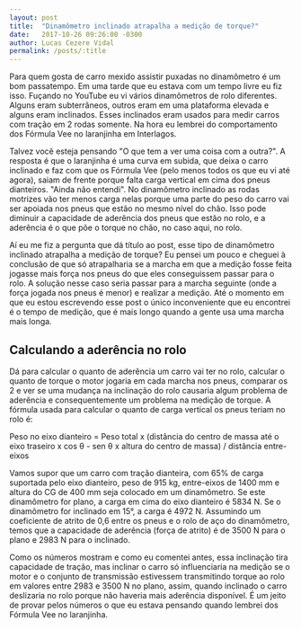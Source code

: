 ```yaml
---
layout: post
title:  "Dinamômetro inclinado atrapalha a medição de torque?"
date:   2017-10-26 09:26:00 -0300
author: Lucas Cezere Vidal
permalink: /posts/:title
---
```

Para quem gosta de carro mexido assistir puxadas no dinamômetro é um bom passatempo. Em uma tarde que eu estava com um tempo livre eu fiz isso. Fuçando no YouTube eu vi vários dinamômetros de rolo diferentes. Alguns eram subterrâneos, outros eram em uma plataforma elevada e alguns eram inclinados. Esses inclinados eram usados para medir carros com tração em 2 rodas somente. Na hora eu lembrei do comportamento dos Fórmula Vee no laranjinha em Interlagos.

Talvez você esteja pensando "O que tem a ver uma coisa com a outra?". A resposta é que o laranjinha é uma curva em subida, que deixa o carro inclinado e faz com que os Fórmula Vee (pelo menos todos os que eu vi até agora), saiam de frente porque falta carga vertical em cima dos pneus dianteiros. "Ainda não entendi". No dinamômetro inclinado as rodas motrizes vão ter menos carga nelas porque uma parte do peso do carro vai ser apoiada nos pneus que estão no mesmo nível do chão. Isso pode diminuir a capacidade de aderência dos pneus que estão no rolo, e a aderência é o que põe o torque no chão, no caso aqui, no rolo.

Aí eu me fiz a pergunta que dá título ao post, esse tipo de dinamômetro inclinado atrapalha a medição de torque? Eu pensei um pouco e cheguei à conclusão de que só atrapalharia se a marcha em que a medição fosse feita jogasse mais força nos pneus do que eles conseguissem passar para o rolo. A solução nesse caso seria passar para a marcha seguinte (onde a força jogada nos pneus é menor) e realizar a medição. Até o momento em que eu estou escrevendo esse post o único inconveniente que eu encontrei é o tempo de medição, que é mais longo quando a gente usa uma marcha mais longa.

## Calculando a aderência no rolo

Dá para calcular o quanto de aderência um carro vai ter no rolo, calcular o quanto de torque o motor jogaria em cada marcha nos pneus, comparar os 2 e ver se uma mudança na inclinação do rolo causaria algum problema de aderência e consequentemente um problema na medição de torque. A fórmula usada para calcular o quanto de carga vertical os pneus teriam no rolo é:

Peso no eixo dianteiro = Peso total x (distância do centro de massa até o eixo traseiro x cos θ - sen θ x altura do centro de massa) / distância entre-eixos

Vamos supor que um carro com tração dianteira, com 65% de carga suportada pelo eixo dianteiro, peso de 915 kg, entre-eixos de 1400 mm e altura do CG de 400 mm seja colocado em um dinamômetro. Se este dinamômetro for plano, a carga em cima do eixo dianteiro é 5834 N. Se o dinamômetro for inclinado em 15°, a carga é 4972 N. Assumindo um coeficiente de atrito de 0,6 entre os pneus e o rolo de aço do dinamômetro, temos que a capacidade de aderência (força de atrito) é de 3500 N para o plano e 2983 N para o inclinado.

Como os números mostram e como eu comentei antes, essa inclinação tira capacidade de tração, mas inclinar o carro só influenciaria na medição se o motor e o conjunto de transmissão estivessem transmitindo torque ao rolo em valores entre 2983 e 3500 N no plano, assim, quando inclinado o carro deslizaria no rolo porque não haveria mais aderência disponível. É um jeito de provar pelos números o que eu estava pensando quando lembrei dos Fórmula Vee no laranjinha.
